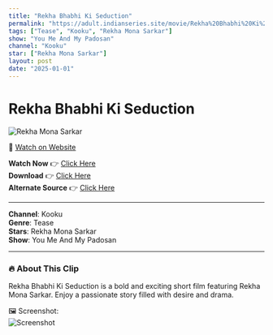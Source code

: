 ```yaml
---
title: "Rekha Bhabhi Ki Seduction"
permalink: "https://adult.indianseries.site/movie/Rekha%20Bhabhi%20Ki%20Seduction"
tags: ["Tease", "Kooku", "Rekha Mona Sarkar"]
show: "You Me And My Padosan"
channel: "Kooku"
star: ["Rekha Mona Sarkar"]
layout: post
date: "2025-01-01"
---
```


# Rekha Bhabhi Ki Seduction

![Rekha Mona Sarkar](https://shorts.desisins.com/wp-content/uploads/2024/08/Rekha-Mona-Sarkar-Ki-Tease-DesiSins.com_.jpg)

🔗 [Watch on Website](https://adult.indianseries.site/movie/Rekha%20Bhabhi%20Ki%20Seduction)

**Watch Now** 👉 [Click Here](https://adult.indianseries.site/movie/Rekha%20Bhabhi%20Ki%20Seduction)  
**Download** 👉 [Click Here](https://adult.indianseries.site/movie/Rekha%20Bhabhi%20Ki%20Seduction)  
**Alternate Source** 👉 [Click Here](https://adult.indianseries.site/movie/Rekha%20Bhabhi%20Ki%20Seduction)

---

**Channel**: Kooku  
**Genre**: Tease  
**Stars**: Rekha Mona Sarkar  
**Show**: You Me And My Padosan

---

### 🔥 About This Clip

Rekha Bhabhi Ki Seduction is a bold and exciting short film featuring Rekha Mona Sarkar. Enjoy a passionate story filled with desire and drama.
 
🖼️ Screenshot:  
![Screenshot](https://shorts.desisins.com/wp-content/uploads/2024/08/Rekha-Mona-Sarkar-Ki-Tease-DesiSins.com_.jpg)
